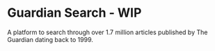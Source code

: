 # Guardian Search - WIP

A platform to search through over 1.7 million articles published by The Guardian dating back to 1999.

